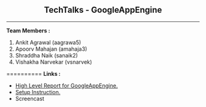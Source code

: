 ## <center>TechTalks - GoogleAppEngine</center>
___

**Team Members :**

1. Ankit Agrawal (aagrawa5)
2. Apoorv Mahajan (amahaja3)
3. Shraddha Naik (sanaik2)
4. Vishakha Narvekar (vsnarvek)

==========
**Links :**

- <a href="https://github.com/Shraddha512/TechTalk-GoogleAppEngine/blob/master/HighLevelReport.md">High Level Report for GoogleAppEngine.</a>
- <a href="https://github.com/Shraddha512/TechTalk-GoogleAppEngine/blob/master/Setup.md">Setup Instruction.</a>
- <a>Screencast</a>
<br>


